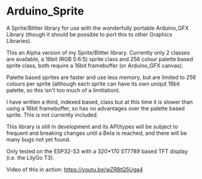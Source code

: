 # Arduino_Sprite
A Sprite/Blitter library for use with the wonderfully portable Arduino_GFX Library (though it should be possible to port this to other Graphics Libraries). 

This an Alpha version of my Sprite/Blitter library. Currently only 2 classes are available, a 16bit (RGB 5:6:5) sprite class and 256 colour palette based sprite class, both require a 16bit framebuffer (or Arduino_GFX canvas). 

Palette based sprites are faster and use less memory, but are limited to 256 colours per sprite (although each sprite can have its own uniqut 16bit palette, so this isn't too much of a limitiation). 

I have written a third, indexed based, class but at this time it is slower than using a 16bit framebuffer, so has no advantages over the palette based sprite. This is not currently included.

This library is still in development and its API/types will be subject to frequent and breaking changes until a Beta is reached, and there will be many bugs not yet found.

Only tested on the ESP32-S3 with a 320*170 ST7789 based TFT display (i.e. the LilyGo T3).

Video of this in action:
https://youtu.be/wZR8tQ5Uga4
